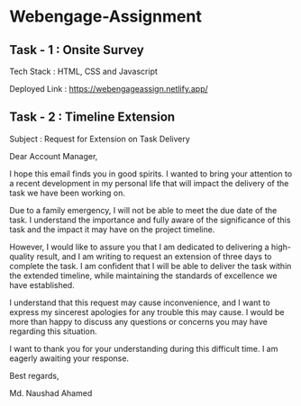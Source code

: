 # Webengage-Assignment


## Task - 1 : Onsite Survey

Tech Stack : HTML, CSS and Javascript

Deployed Link : https://webengageassign.netlify.app/



## Task - 2 : Timeline Extension


Subject : Request for Extension on Task Delivery

Dear Account Manager,

I hope this email finds you in good spirits. I wanted to bring your attention to a recent development in my personal life that will impact the delivery of the task we have been working on.

Due to a family emergency, I will not be able to meet the due date of the task. I understand the importance and fully aware of the significance of this task and the impact it may have on the project timeline.

However, I would like to assure you that I am dedicated to delivering a high-quality result, and I am writing to request an extension of three days to complete the task. I am confident that I will be able to deliver the task within the extended timeline, while maintaining the standards of excellence we have established.

I understand that this request may cause inconvenience, and I want to express my sincerest apologies for any trouble this may cause. I would be more than happy to discuss any questions or concerns you may have regarding this situation.

I want to thank you for your understanding during this difficult time. I am eagerly awaiting your response.


Best regards,

Md. Naushad Ahamed 